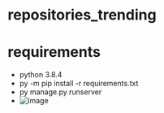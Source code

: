 # repositories_trending
# requirements
- python 3.8.4
- py -m pip install -r requirements.txt
- py manage.py runserver
- ![image](https://user-images.githubusercontent.com/12992694/115629730-3be49e80-a303-11eb-98c1-ba3ea1d9f34c.png)

